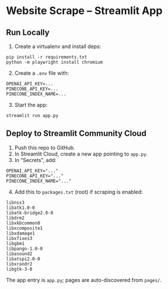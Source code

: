 # Website Scrape – Streamlit App

## Run Locally

1. Create a virtualenv and install deps:

```
pip install -r requirements.txt
python -m playwright install chromium
```

2. Create a `.env` file with:

```
OPENAI_API_KEY=...
PINECONE_API_KEY=...
PINECONE_INDEX_NAME=...
```

3. Start the app:

```
streamlit run app.py
```

## Deploy to Streamlit Community Cloud

1. Push this repo to GitHub.
2. In Streamlit Cloud, create a new app pointing to `app.py`.
3. In “Secrets”, add:

```
OPENAI_API_KEY="..."
PINECONE_API_KEY="..."
PINECONE_INDEX_NAME="..."
```

4. Add this to `packages.txt` (root) if scraping is enabled:

```
libnss3
libatk1.0-0
libatk-bridge2.0-0
libdrm2
libxkbcommon0
libxcomposite1
libxdamage1
libxfixes3
libgbm1
libpango-1.0-0
libasound2
libatspi2.0-0
libxrandr2
libgtk-3-0
```

The app entry is `app.py`; pages are auto-discovered from `pages/`.

